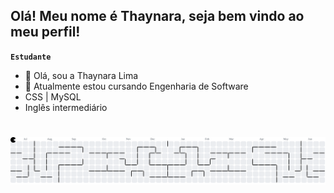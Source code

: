 ## Olá! Meu nome é Thaynara, seja bem vindo ao meu perfil!

**`Estudante`**
- 👋 Olá, sou a Thaynara Lima
- 👀 Atualmente estou cursando Engenharia de Software
- CSS | MySQL
- Inglês intermediário


<!---
ThayLSS/ThayLSS is a ✨ special ✨ repository because its `README.md` (this file) appears on your GitHub profile.
You can click the Preview link to take a look at your changes.
--->
<h1> </h1>

<picture>
  <source media="(prefers-color-scheme: dark)" srcset="https://raw.githubusercontent.com/ThayLSS/ThayLSS/output/pacman-contribution-graph-dark.svg">
  <source media="(prefers-color-scheme: light)" srcset="https://raw.githubusercontent.com/ThayLSS/ThayLSS/output/pacman-contribution-graph.svg">
  <img alt="pacman contribution graph" src="https://raw.githubusercontent.com/ThayLSS/ThayLSS/output/pacman-contribution-graph.svg">
</picture>


<h1> </h1>
